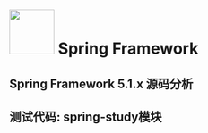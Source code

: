 # <img src="src/docs/asciidoc/images/spring-framework.png" width="80" height="80"> Spring Framework

## Spring Framework 5.1.x 源码分析

## 测试代码: spring-study模块